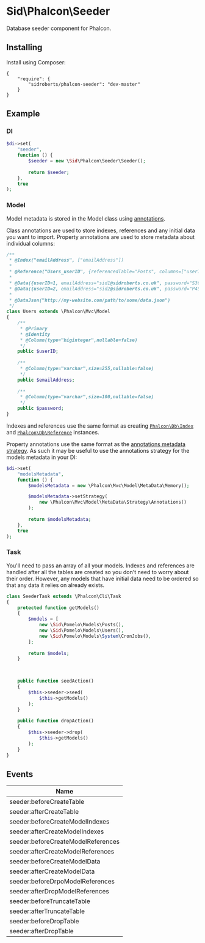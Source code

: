 Sid\Phalcon\Seeder
==================

Database seeder component for Phalcon.



## Installing ##

Install using Composer:

```
{
	"require": {
		"sidroberts/phalcon-seeder": "dev-master"
	}
}
```



## Example ##

### DI ###

```php
$di->set(
	"seeder",
	function () {
		$seeder = new \Sid\Phalcon\Seeder\Seeder();
		
		return $seeder;
	},
	true
);
```

### Model ###

Model metadata is stored in the Model class using [annotations](https://docs.phalconphp.com/en/latest/reference/annotations.html).

Class annotations are used to store indexes, references and any initial data you want to import. Property annotations are used to store metadata about individual columns:

```php
/**
 * @Index("emailAddress", ["emailAddress"])
 * 
 * @Reference("Users_userID", {referencedTable="Posts", columns=["userID"], referencedColumns=["userID"]})
 *
 * @Data({userID=1, emailAddress="sid1@sidroberts.co.uk", password="S3CR3T"})
 * @Data({userID=2, emailAddress="sid2@sidroberts.co.uk", password="P4SSW0RD"})
 *
 * @DataJson("http://my-website.com/path/to/some/data.json")
 */
class Users extends \Phalcon\Mvc\Model
{
    /**
     * @Primary
     * @Identity
     * @Column(type="biginteger",nullable=false)
     */
    public $userID;
    
    /**
     * @Column(type="varchar",size=255,nullable=false)
     */
    public $emailAddress;
    
    /**
     * @Column(type="varchar",size=100,nullable=false)
     */
    public $password;
}
```

Indexes and references use the same format as creating [`Phalcon\Db\Index`](https://docs.phalconphp.com/en/latest/api/Phalcon_Db_Index.html) and [`Phalcon\Db\Reference`](https://docs.phalconphp.com/en/latest/api/Phalcon_Db_Reference.html) instances.

Property annotations use the same format as the [annotations metadata strategy](https://docs.phalconphp.com/en/latest/reference/models-metadata.html#annotations-strategy). As such it may be useful to use the annotations strategy for the models metadata in your DI:

```php
$di->set(
	"modelsMetadata",
	function () {
		$modelsMetadata = new \Phalcon\Mvc\Model\MetaData\Memory();

        $modelsMetadata->setStrategy(
            new \Phalcon\Mvc\Model\MetaData\Strategy\Annotations()
        );
        
        return $modelsMetadata;
    },
    true
);
```

### Task ###

You'll need to pass an array of all your models. Indexes and references are handled after all the tables are created so you don't need to worry about their order. However, any models that have initial data need to be ordered so that any data it relies on already exists.

```php
class SeederTask extends \Phalcon\Cli\Task
{
    protected function getModels()
    {
        $models = [
            new \Sid\Pomelo\Models\Posts(),
            new \Sid\Pomelo\Models\Users(),
            new \Sid\Pomelo\Models\System\CronJobs(),
        ];
        
        return $models;
    }


    
    public function seedAction()
    {
        $this->seeder->seed(
            $this->getModels()
        );
    }
    
    public function dropAction()
    {
        $this->seeder->drop(
            $this->getModels()
        );
    }
}
```



## Events ##

| Name                               |
| ---------------------------------- |
| seeder:beforeCreateTable           |
| seeder:afterCreateTable            |
| seeder:beforeCreateModelIndexes    |
| seeder:afterCreateModelIndexes     |
| seeder:beforeCreateModelReferences |
| seeder:afterCreateModelReferences  |
| seeder:beforeCreateModelData       |
| seeder:afterCreateModelData        |
| seeder:beforeDrpoModelReferences   |
| seeder:afterDropModelReferences    |
| seeder:beforeTruncateTable         |
| seeder:afterTruncateTable          |
| seeder:beforeDropTable             |
| seeder:afterDropTable              |
